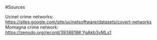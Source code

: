 #Sources

Ucinet crime networks: https://sites.google.com/site/ucinetsoftware/datasets/covert-networks
Montagna crime network: https://zenodo.org/record/3938818#.YgAkb3vMLs1
